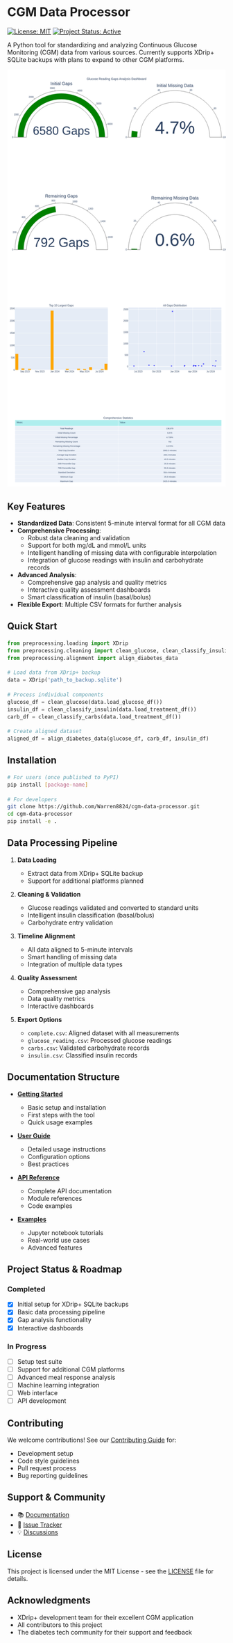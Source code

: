 # CGM Data Processor

[![License: MIT](https://img.shields.io/badge/License-MIT-yellow.svg)](https://opensource.org/licenses/MIT)
[![Project Status: Active](https://www.repostatus.org/badges/latest/active.svg)](https://www.repostatus.org/#active)

A Python tool for standardizing and analyzing Continuous Glucose Monitoring (CGM) data from various sources. Currently supports XDrip+ SQLite backups with plans to expand to other CGM platforms.

![CGM Quality Dashboard](tutorials/load_and_export_data_files/load_and_export_data_17_1.png)

## Key Features

- **Standardized Data**: Consistent 5-minute interval format for all CGM data
- **Comprehensive Processing**:
  - Robust data cleaning and validation
  - Support for both mg/dL and mmol/L units
  - Intelligent handling of missing data with configurable interpolation
  - Integration of glucose readings with insulin and carbohydrate records
- **Advanced Analysis**:
  - Comprehensive gap analysis and quality metrics
  - Interactive quality assessment dashboards
  - Smart classification of insulin (basal/bolus)
- **Flexible Export**: Multiple CSV formats for further analysis

## Quick Start

```python
from preprocessing.loading import XDrip
from preprocessing.cleaning import clean_glucose, clean_classify_insulin, clean_classify_carbs
from preprocessing.alignment import align_diabetes_data

# Load data from XDrip+ backup
data = XDrip('path_to_backup.sqlite')

# Process individual components
glucose_df = clean_glucose(data.load_glucose_df())
insulin_df = clean_classify_insulin(data.load_treatment_df())
carb_df = clean_classify_carbs(data.load_treatment_df())

# Create aligned dataset
aligned_df = align_diabetes_data(glucose_df, carb_df, insulin_df)
```

## Installation

```bash
# For users (once published to PyPI)
pip install [package-name]

# For developers
git clone https://github.com/Warren8824/cgm-data-processor.git
cd cgm-data-processor
pip install -e .
```

## Data Processing Pipeline

1. **Data Loading**
    - Extract data from XDrip+ SQLite backup
    - Support for additional platforms planned

2. **Cleaning & Validation**
    - Glucose readings validated and converted to standard units
    - Intelligent insulin classification (basal/bolus)
    - Carbohydrate entry validation

3. **Timeline Alignment**
    - All data aligned to 5-minute intervals
    - Smart handling of missing data
    - Integration of multiple data types

4. **Quality Assessment**
    - Comprehensive gap analysis
    - Data quality metrics
    - Interactive dashboards

5. **Export Options**
    - `complete.csv`: Aligned dataset with all measurements
    - `glucose_reading.csv`: Processed glucose readings
    - `carbs.csv`: Validated carbohydrate records
    - `insulin.csv`: Classified insulin records

## Documentation Structure

- [**Getting Started**](getting-started.md)
    - Basic setup and installation
    - First steps with the tool
    - Quick usage examples

- [**User Guide**](user-guide/index.md)
    - Detailed usage instructions
    - Configuration options
    - Best practices

- [**API Reference**](api/reference.md)
    - Complete API documentation
    - Module references
    - Code examples

- [**Examples**](user-guide/preprocessing/loading.md)
    - Jupyter notebook tutorials
    - Real-world use cases
    - Advanced features

## Project Status & Roadmap

### Completed
- [x] Initial setup for XDrip+ SQLite backups
- [x] Basic data processing pipeline
- [x] Gap analysis functionality
- [x] Interactive dashboards

### In Progress
- [ ] Setup test suite
- [ ] Support for additional CGM platforms
- [ ] Advanced meal response analysis
- [ ] Machine learning integration
- [ ] Web interface
- [ ] API development

## Contributing

We welcome contributions! See our [Contributing Guide](development/contributing.md) for:

- Development setup
- Code style guidelines
- Pull request process
- Bug reporting guidelines

## Support & Community

- 📚 [Documentation](https://cgm-data-processor.readthedocs.io/)
- 🐛 [Issue Tracker](https://github.com/Warren8824/cgm-data-processor/issues)
- 💡 [Discussions](https://github.com/Warren8824/cgm-data-processor/discussions)

## License

This project is licensed under the MIT License - see the [LICENSE](about/license.md) file for details.

## Acknowledgments

- XDrip+ development team for their excellent CGM application
- All contributors to this project
- The diabetes tech community for their support and feedback
